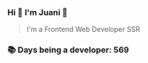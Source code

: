 ### Hi 👋 I&#39;m Juani 🦁

> I&#39;m a Frontend Web Developer SSR

### 📚 Days being a developer: 569
